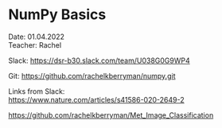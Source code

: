 # NumPy Basics

Date: 01.04.2022 \
Teacher: Rachel

Slack: https://dsr-b30.slack.com/team/U038G0G9WP4

Git: https://github.com/rachelkberryman/numpy.git

Links from Slack: \
https://www.nature.com/articles/s41586-020-2649-2

https://github.com/rachelkberryman/Met_Image_Classification